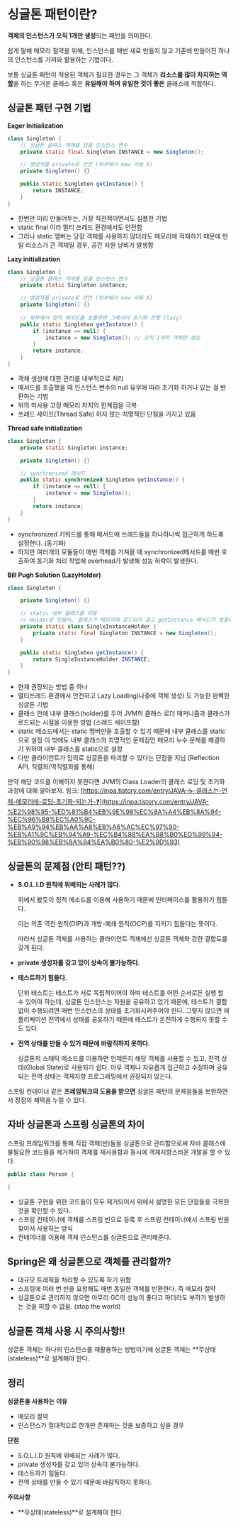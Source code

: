 # 싱글톤 패턴이란?

**객체의 인스턴스가 오직 1개만 생성**되는 패턴을 의미한다.

쉽게 말해 메모리 절약을 위해, 인스턴스를 매번 새로 만들지 않고 기존에 만들어진 하나의 인스턴스를 가져와 활용하는 기법이다.

보통 싱글톤 패턴이 적용된 객체가 필요한 경우는 그 객체가 **리소스를 많이 차지하는 역할**을 하는 무거운 클래스 혹은 **유일해야 하며 유일한 것이 좋은** 클래스에 적합하다.

## 싱글톤 패턴 구현 기법

****Eager Initialization****

```java
class Singleton {
    // 싱글톤 클래스 객체를 담을 인스턴스 변수
    private static final Singleton INSTANCE = new Singleton();

    // 생성자를 private로 선언 (외부에서 new 사용 X)
    private Singleton() {}

    public static Singleton getInstance() {
        return INSTANCE;
    }
}
```

- 한번만 미리 만들어두는, 가장 직관적이면서도 심플한 기법
- static final 이라 멀티 쓰레드 환경에서도 안전함
- 그러나 static 멤버는 당장 객체를 사용하지 않더라도 메모리에 적재하기 때문에 만일 리소스가 큰 객체일 경우, 공간 자원 낭비가 발생함

**Lazy initialization**

```java
class Singleton {
    // 싱글톤 클래스 객체를 담을 인스턴스 변수
    private static Singleton instance;

    // 생성자를 private로 선언 (외부에서 new 사용 X)
    private Singleton() {}
	
    // 외부에서 정적 메서드를 호출하면 그제서야 초기화 진행 (lazy)
    public static Singleton getInstance() {
        if (instance == null) {
            instance = new Singleton(); // 오직 1개의 객체만 생성
        }
        return instance;
    }
}
```

- 객체 생성에 대한 관리를 내부적으로 처리
- 메서드를 호출했을 때 인스턴스 변수의 null 유무에 따라 초기화 하거나 있는 걸 반환하는 기법
- 위의 미사용 고정 메모리 차지의 한계점을 극복
- 쓰레드 세이프(Thread Safe) 하지 않는 치명적인 단점을 가지고 있음

****Thread safe initialization****

```java
class Singleton {
    private static Singleton instance;

    private Singleton() {}

    // synchronized 메서드
    public static synchronized Singleton getInstance() {
        if (instance == null) {
            instance = new Singleton();
        }
        return instance;
    }
}
```

- synchronized 키워드를 통해 메서드에 쓰레드들을 하나하나씩 접근하게 하도록 설정한다. (동기화)
- 하지만 여러개의 모듈들이 매번 객체를 가져올 때 synchronized메서드를 매번 호출하여 동기화 처리 작업에 overhead가 발생해 성능 하락이 발생한다.

****Bill Pugh Solution (LazyHolder)****

```java
class Singleton {

    private Singleton() {}

    // static 내부 클래스를 이용
    // Holder로 만들어, 클래스가 메모리에 로드되지 않고 getInstance 메서드가 호출되어야 로드됨
    private static class SingleInstanceHolder {
        private static final Singleton INSTANCE = new Singleton();
    }

    public static Singleton getInstance() {
        return SingleInstanceHolder.INSTANCE;
    }
}
```

- 현재 권장되는 방법 중 하나
- 멀티쓰레드 환경에서 안전하고 Lazy Loading(나중에 객체 생성) 도 가능한 완벽한 싱글톤 기법
- 클래스 안에 내부 클래스(holder)를 두어 JVM의 클래스 로더 매커니즘과 클래스가 로드되는 시점을 이용한 방법 (스레드 세이프함)
- static 메소드에서는 static 멤버만을 호출할 수 있기 때문에 내부 클래스를 static으로 설정 이 밖에도 내부 클래스의 치명적인 문제점인 메모리 누수 문제를 해결하기 위하여 내부 클래스를 static으로 설정
- 다만 클라이언트가 임의로 싱글톤을 파괴할 수 있다는 단점을 지님 (Reflection API, 직렬화/역직렬화를 통해)

만약 해당 코드를 이해하지 못한다면 JVM의 Class Loader의 클래스 로딩 및 초기화 과정에 대해 알아보자.
링크: [https://inpa.tistory.com/entry/JAVA-☕-클래스는-언제-메모리에-로딩-초기화-되는가-❓](https://inpa.tistory.com/entry/JAVA-%E2%98%95-%ED%81%B4%EB%9E%98%EC%8A%A4%EB%8A%94-%EC%96%B8%EC%A0%9C-%EB%A9%94%EB%AA%A8%EB%A6%AC%EC%97%90-%EB%A1%9C%EB%94%A9-%EC%B4%88%EA%B8%B0%ED%99%94-%EB%90%98%EB%8A%94%EA%B0%80-%E2%9D%93)

## 싱글톤의 문제점 (안티 패턴??)

- ****S.O.L.I.D 원칙에 위배되는 사례가 많다.****

  위에서 봤듯이 정적 메소드를 이용해 사용하기 때문에 인터페이스를 활용하기 힘들다.

  이는 의존 역전 원칙(DIP)과 개방-폐쇄 원칙(OCP)를 지키기 힘들다는 뜻이다.

  따라서 싱글톤 객체를 사용하는 클라이언트 객체에선 싱글톤 객체와 강한 결합도를 갖게 된다.

- **private 생성자를 갖고 있어 상속이 불가능하다.**

- **테스트하기 힘들다.**

  단위 테스트는 테스트가 서로 독립적이어야 하며 테스트를 어떤 순서로든 실행 할 수 있어야 하는데, 싱글톤 인스턴스는 자원을 공유하고 있기 때문에, 테스트가 결함 없이 수행되려면 매번 인스턴스의 상태를 초기화시켜주어야 한다.
  그렇지 않으면 애플리케이션 전역에서 상태를 공유하기 때문에 테스트가 온전하게 수행되지 못할 수도 있다.

- **전역 상태를 만들 수 있기 때문에 바람직하지 못하다.**

  싱글톤의 스태틱 메소드를 이용하면 언제든지 해당 객체를 사용할 수 있고, 전역 상태(Global State)로 사용되기 쉽다. 아무 객체나 자유롭게 접근하고 수정하며 공유되는 전역 상태는 객체지향 프로그래밍에서 권장되지 않는다.


스프링 컨테이너 같은 **프레임워크의 도움을 받으면** 싱글톤 패턴의 문제점들을 보완하면서 장점의 혜택을 누릴 수 있다.

## ****자바 싱글톤과 스프링 싱글톤의 차이****

스프링 프레임워크를 통해 직접 객체(빈)들을 싱글톤으로 관리함으로써 자바 클래스에 불필요한 코드들을 제거하여 객체를 재사용함과 동시에 객체지향스러운 개발을 할 수 있다.

```java
public class Person {

}
```

- 싱글톤 구현을 위한 코드들이 모두 제거되어서 위에서 설명한 모든 단점들을 극복한 것을 확인할 수 있다.
- 스프링 컨테이너에 객체를 스프링 빈으로 등록 후 스프링 컨테이너에서 스프링 빈을 찾아서 사용하는 방식
- 컨테이너를 이용해 객체 인스턴스를 싱글톤으로 관리해준다.

## Spring은 왜 싱글톤으로 객체를 관리할까?

- 대규모 트래픽을 처리할 수 있도록 하기 위함
- 스프링에 여러 번 빈을 요청해도 매번 동일한 객체를 반환한다. 즉 메모리 절약
- 싱글톤으로 관리하지 않으면 아무리 GC의 성능이 좋다고 하더라도 부하가 발생하는 것을 피할 수 없음. (stop the world)

## 싱글톤 객체 사용 시 주의사항!!

싱글톤 객체는 하나의 인스턴스를 재활용하는 방법이기에 싱글톤 객체는 **무상태(stateless)**로 설계해야 한다.

## 정리

**싱글톤을 사용하는 이유**

- 메모리 절약
- 인스턴스가 절대적으로 한개만 존재하는 것을 보증하고 싶을 경우

**단점**

- S.O.L.I.D 원칙에 위배되는 사례가 많다.
- private 생성자를 갖고 있어 상속이 불가능하다.
- 테스트하기 힘들다.
- 전역 상태를 만들 수 있기 때문에 바람직하지 못하다.

**주의사항**

- **무상태(stateless)**로 설계해야 한다.